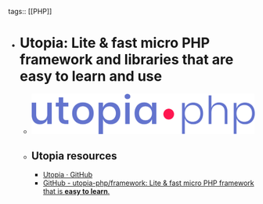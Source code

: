 tags:: [[PHP]]

- # Utopia: Lite & fast micro PHP framework and libraries that are easy to learn and use
	- ![utopia php.png](../assets/utopia_php_1693307368771_0.png)
	- ## Utopia resources
		- [Utopia · GitHub](https://github.com/utopia-php)
		- [GitHub - utopia-php/framework: Lite & fast micro PHP framework that is **easy to learn**.](https://github.com/utopia-php/framework)